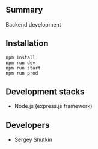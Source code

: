 
## Summary

Backend development

## Installation

```
npm install
npm run dev
npm run start
npm run prod
```

## Development stacks

* Node.js (express.js framework)

## Developers

* Sergey Shutkin
